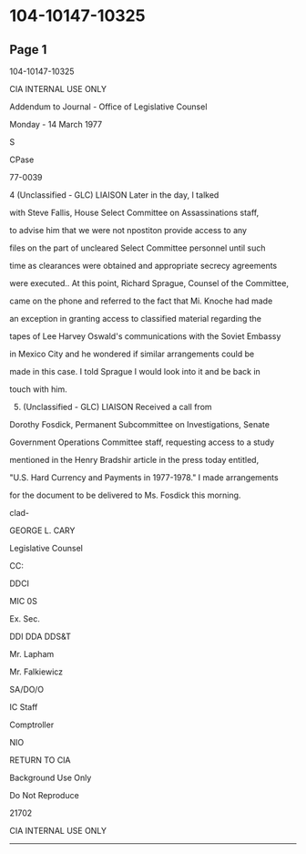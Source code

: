 # 104-10147-10325

## Page 1

104-10147-10325

CIA INTERNAL USE ONLY

Addendum to Journal - Office of Legislative Counsel

Monday - 14 March 1977

S

CPase

77-0039

4 (Unclassified - GLC) LIAISON Later in the day, I talked

with Steve Fallis, House Select Committee on Assassinations staff,

to advise him that we were not npostiton provide access to any

files on the part of uncleared Select Committee personnel until such

time as clearances were obtained and appropriate secrecy agreements

were executed.. At this point, Richard Sprague, Counsel of the Committee,

came on the phone and referred to the fact that Mi. Knoche had made

an exception in granting access to classified material regarding the

tapes of Lee Harvey Oswald's communications with the Soviet Embassy

in Mexico City and he wondered if similar arrangements could be

made in this case. I told Sprague I would look into it and be back in

touch with him.

5. (Unclassified - GLC) LIAISON Received a call from

Dorothy Fosdick, Permanent Subcommittee on Investigations, Senate

Government Operations Committee staff, requesting access to a study

mentioned in the Henry Bradshir article in the press today entitled,

"U.S. Hard Currency and Payments in 1977-1978." I made arrangements

for the document to be delivered to Ms. Fosdick this morning.

clad-

GEORGE L. CARY

Legislative Counsel

CC:

DDCI

MIC 0S

Ex. Sec.

DDI DDA DDS&T

Mr. Lapham

Mr. Falkiewicz

SA/DO/O

IC Staff

Comptroller

NIO

RETURN TO CIA

Background Use Only

Do Not Reproduce

21702

CIA INTERNAL USE ONLY

---

